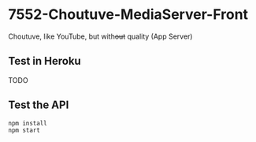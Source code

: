 # 7552-Choutuve-MediaServer-Front
Choutuve, like YouTube, but with~~out~~ quality (App Server)

## Test in Heroku

TODO

## Test the API

```bash
npm install
npm start
```